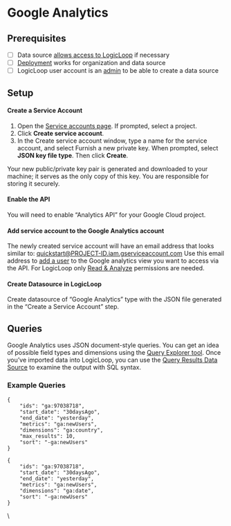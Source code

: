 # Google Analytics

## Prerequisites

* [ ] Data source [allows access to LogicLoop](../data-sources/deployment-options.md) if necessary
* [ ] [Deployment](../data-sources/deployment-options.md) works for organization and data source
* [ ] LogicLoop user account is an [admin](../../teams/groups-and-permissions.md) to be able to create a data source

## Setup <a href="#create-a-service-account" id="create-a-service-account"></a>

#### Create a Service Account <a href="#create-a-service-account" id="create-a-service-account"></a>

1. Open the [Service accounts page](https://console.cloud.google.com/iam-admin/serviceaccounts). If prompted, select a project.
2. Click **Create service account**.
3. In the Create service account window, type a name for the service account, and select Furnish a new private key. When prompted, select **JSON key file type**. Then click **Create**.

Your new public/private key pair is generated and downloaded to your machine; it serves as the only copy of this key. You are responsible for storing it securely.

#### Enable the API <a href="#enable-the-api" id="enable-the-api"></a>

You will need to enable “Analytics API” for your Google Cloud project.

#### Add service account to the Google Analytics account <a href="#add-service-account-to-the-google-analytics-account" id="add-service-account-to-the-google-analytics-account"></a>

The newly created service account will have an email address that looks similar to: quickstart@PROJECT-ID.iam.gserviceaccount.com Use this email address to [add a user](https://support.google.com/analytics/answer/1009702) to the Google analytics view you want to access via the API. For LogicLoop only [Read & Analyze](https://support.google.com/analytics/answer/2884495) permissions are needed.

#### Create Datasource in LogicLoop <a href="#create-datasource-in-redash" id="create-datasource-in-redash"></a>

Create datasource of “Google Analytics” type with the JSON file generated in the “Create a Service Account” step.

## Queries <a href="#queries" id="queries"></a>

Google Analytics uses JSON document-style queries. You can get an idea of possible field types and dimensions using the [Query Explorer tool](https://ga-dev-tools.appspot.com/query-explorer/). Once you’ve imported data into LogicLoop, you can use the [Query Results Data Source](query-results.md) to examine the output with SQL syntax.

### Example Queries <a href="#example-queries" id="example-queries"></a>

```
{
    "ids": "ga:97038718",
    "start_date": "30daysAgo",
    "end_date": "yesterday",
    "metrics": "ga:newUsers",
    "dimensions": "ga:country",
    "max_results": 10,
    "sort": "-ga:newUsers"
}
```

```
{
    "ids": "ga:97038718",
    "start_date": "30daysAgo",
    "end_date": "yesterday",
    "metrics": "ga:newUsers",
    "dimensions": "ga:date",
    "sort": "-ga:newUsers"
}
```

\
